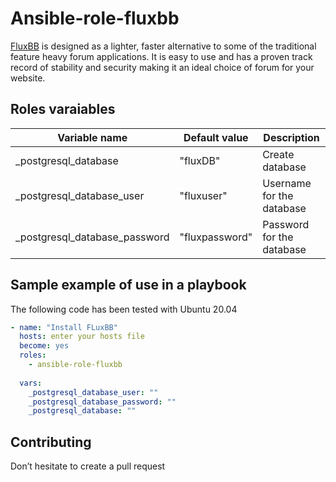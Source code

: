# Ansible-role-fluxbb

[FluxBB](https://fluxbb.org/) is designed as a lighter, faster alternative to some of the traditional feature heavy forum applications. It is easy to use and has a proven track record of stability and security making it an ideal choice of forum for your website.


## Roles varaiables

| Variable name | Default value | Description |
|---------------|-------|-------------|
| _postgresql_database | "fluxDB" | Create database |
| _postgresql_database_user | "fluxuser" | Username for the database |
| _postgresql_database_password | "fluxpassword" | Password for the database |


## Sample example of use in a playbook


The following code has been tested with Ubuntu 20.04

```yaml
- name: "Install FLuxBB"
  hosts: enter your hosts file
  become: yes
  roles:
    - ansible-role-fluxbb
  
  vars:
    _postgresql_database_user: ""
    _postgresql_database_password: ""
    _postgresql_database: ""
```

## Contributing

Don’t hesitate to create a pull request
